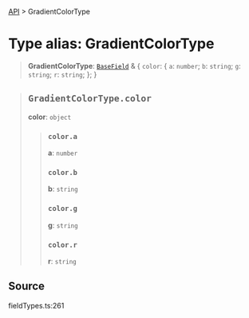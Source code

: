 [API](../index.md) > GradientColorType

# Type alias: GradientColorType

> **GradientColorType**: [`BaseField`](type-alias.BaseField.md) & \{
  `color`: \{
    `a`: `number`;
    `b`: `string`;
    `g`: `string`;
    `r`: `string`;
  };
 }

> ## `GradientColorType.color`
>
> **color**: `object`
>
> > ### `color.a`
> >
> > **a**: `number`
> >
> > ### `color.b`
> >
> > **b**: `string`
> >
> > ### `color.g`
> >
> > **g**: `string`
> >
> > ### `color.r`
> >
> > **r**: `string`
> >
> >
>
>

## Source

fieldTypes.ts:261
